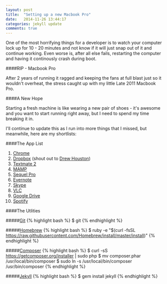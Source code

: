 ```yaml
---
layout: post
title:  "Setting up a new Macbook Pro"
date:   2014-11-26 13:44:17
categories: jekyll update
comments: true
---
```

One of the most horrifying things for a developer is to watch your computer lock up for 10 - 20 minutes and not know if it will just snap out of it and continue working. Even worse is, after all else fails, restarting the computer and having it continously crash during boot.

####RIP - Macbook Pro

After 2 years of running it ragged and keeping the fans at full blast just so it wouldn't overheat, the stress caught up with my little Late 2011 Macbook Pro.

####A New Hope

Starting a fresh machine is like wearing a new pair of shoes - it's awesome and you want to start running right away, but I need to spend my time breaking it in.

I'll continue to update this as I run into more things that I missed, but meanwhile, here are my shortlists:

####The App List

1. [Chrome][chrome]
2. [Dropbox][dropbox] (shout out to [Drew Houston][drew])
3. [Textmate 2][textmate2]
4. [MAMP][mamp]
5. [Sequel Pro][sequelpro]
6. [Evernote][evernote]
7. [Skype][skype]
8. [VLC][vlc]
9. [Google Drive][gdrive]
10. [Spotify][spotify]

####The Utlities

#####[Git][git]
{% highlight bash %}
$ git
{% endhighlight %}

#####[Homebrew][homebrew]
{% highlight bash %}
$ ruby -e "$(curl -fsSL https://raw.githubusercontent.com/Homebrew/install/master/install)"
{% endhighlight %}

#####[Composer][composer]
{% highlight bash %}
$ curl -sS https://getcomposer.org/installer | sudo php
$ mv composer.phar /usr/local/bin/composer
$ sudo ln -s /usr/local/bin/composer /usr/bin/composer
{% endhighlight %}

#####[Jekyll][jekyll]
{% highlight bash %}
$ gem install jekyll
{% endhighlight %}


[chrome]: https://www.google.com/chrome/
[dropbox]: https://www.dropbox.com/downloading?os=mac
[drew]: https://twitter.com/drewhouston
[textmate2]: http://macromates.com/download
[mamp]: http://www.mamp.info/en/downloads/
[sequelpro]: http://www.sequelpro.com/
[evernote]: https://evernote.com/download/
[skype]: http://www.skype.com/en/download-skype/skype-for-mac/downloading/
[vlc]: http://www.videolan.org/vlc/download-macosx.html
[gdrive]: https://tools.google.com/dlpage/drive
[spotify]: https://www.spotify.com/us/download/mac/
[git]: http://git-scm.com/
[homebrew]: http://brew.sh/
[composer]: https://getcomposer.org/
[jekyll]: jekyllrb.com